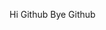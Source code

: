 Hi Github
Bye Github

<!---
LY-Larry/LY-Larry is a ✨ special ✨ repository because its `README.md` (this file) appears on your GitHub profile.
You can click the Preview link to take a look at your changes.
--->
